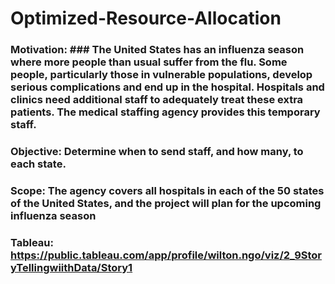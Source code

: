 # Optimized-Resource-Allocation
### Motivation: ### The United States has an influenza season where more people than usual suffer from the flu. Some people, particularly those in vulnerable populations, develop serious complications and end up in the hospital. Hospitals and clinics need additional staff to adequately treat these extra patients. The medical staffing agency provides this temporary staff. 
### Objective: Determine when to send staff, and how many, to each state.
### Scope: The agency covers all hospitals in each of the 50 states of the United States, and the project will plan for the upcoming influenza season
### Tableau: https://public.tableau.com/app/profile/wilton.ngo/viz/2_9StoryTellingwiithData/Story1
